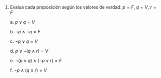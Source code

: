 1. Evalua cada proposición según los valores de verdad: $p = F,\ q = V,\ r = F$

    a. $p \vee q = V$

    b. $\neg p \land \neg q = F$

    c. $\neg p \vee q = V$

    d. $p \vee \neg(q \land r) = V$

    e. $\neg(p \vee q) \land (\neg p \vee r) = F$

    f. $\neg p \land (q \vee r) = V$
